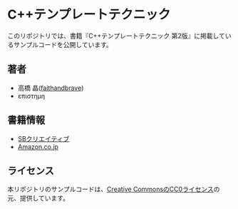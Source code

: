 # C++テンプレートテクニック
このリポジトリでは、書籍『C++テンプレートテクニック 第2版』に掲載しているサンプルコードを公開しています。

## 著者

- 高橋 晶([faithandbrave](https://github.com/faithandbrave/))
- επιστημη


## 書籍情報

- [SBクリエイティブ](http://www.sbcr.jp/products/4797376685.html)
- [Amazon.co.jp](http://www.amazon.co.jp/dp/4797376686?tag=faithandbrave-22&camp=243&creative=1615&linkCode=as1&creativeASIN=4797376686&adid=00XFBST2NCRTDZ1DS8X2&&ref-refURL=http%3A%2F%2Ffaithandbrave.hateblo.jp%2F)


## ライセンス
本リポジトリのサンプルコードは、[Creative CommonsのCC0ライセンス](https://creativecommons.org/publicdomain/zero/1.0/deed.ja)の元、提供しています。

